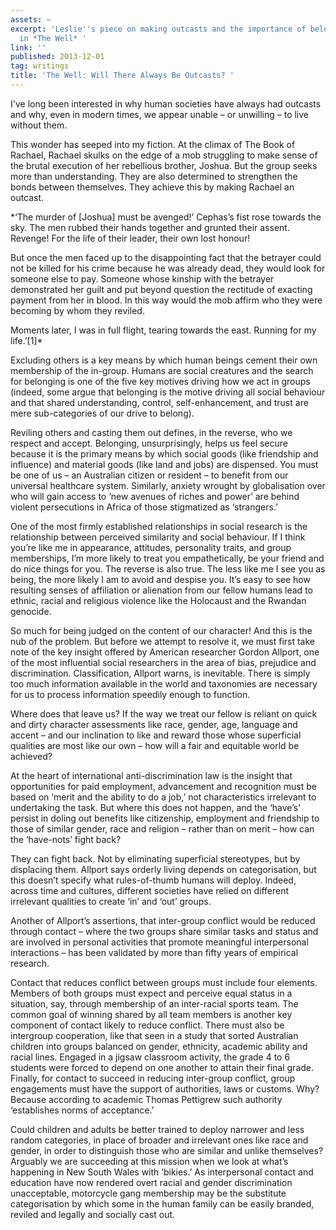 ```yaml
---
assets: ~
excerpt: 'Leslie''s piece on making outcasts and the importance of belonging published
  in *The Well* '
link: ''
published: 2013-12-01
tag: writings
title: 'The Well: Will There Always Be Outcasts? '
---
```

I've long been interested in why human societies have always had outcasts and why, even in modern times, we appear unable – or unwilling – to live without them.

This wonder has seeped into my fiction. At the climax of The Book of Rachael, Rachael skulks on the edge of a mob struggling to make sense of the brutal execution of her rebellious brother, Joshua. But the group seeks more than understanding. They are also determined to strengthen the bonds between themselves. They achieve this by making Rachael an outcast.

*‘The murder of [Joshua] must be avenged!’ Cephas’s fist rose towards the sky. The men rubbed their hands together and grunted their assent. Revenge! For the life of their leader, their own lost honour!

But once the men faced up to the disappointing fact that the betrayer could not be killed for his crime because he was already dead, they would look for someone else to pay. Someone whose kinship with the betrayer demonstrated her guilt and put beyond question the rectitude of exacting payment from her in blood. In this way would the mob affirm who they were becoming by whom they reviled. 

Moments later, I was in full flight, tearing towards the east. Running for my life.’[1]*

Excluding others is a key means by which human beings cement their own membership of the in-group. Humans are social creatures and the search for belonging is one of the five key motives driving how we act in groups (indeed, some argue that belonging is the motive driving all social behaviour and that shared understanding, control, self-enhancement, and trust are mere sub-categories of our drive to belong).

Reviling others and casting them out defines, in the reverse, who we respect and accept. Belonging, unsurprisingly, helps us feel secure because it is the primary means by which social goods (like friendship and influence) and material goods (like land and jobs) are dispensed. You must be one of us – an Australian citizen or resident – to benefit from our universal healthcare system. Similarly, anxiety wrought by globalisation over who will gain access to ‘new avenues of riches and power’ are behind violent persecutions in Africa of those stigmatized as ‘strangers.’

One of the most firmly established relationships in social research is the relationship between perceived similarity and social behaviour. If I think you’re like me in appearance, attitudes, personality traits, and group memberships, I’m more likely to treat you empathetically, be your friend and do nice things for you. The reverse is also true. The less like me I see you as being, the more likely I am to avoid and despise you. It’s easy to see how resulting senses of affiliation or alienation from our fellow humans lead to ethnic, racial and religious violence like the Holocaust and the Rwandan genocide.

So much for being judged on the content of our character! And this is the nub of the problem. But before we attempt to resolve it, we must first take note of the key insight offered by American researcher Gordon Allport, one of the most influential social researchers in the area of bias, prejudice and discrimination. Classification, Allport warns, is inevitable. There is simply too much information available in the world and taxonomies are necessary for us to process information speedily enough to function.

Where does that leave us? If the way we treat our fellow is reliant on quick and dirty character assessments like race, gender, age, language and accent – and our inclination to like and reward those whose superficial qualities are most like our own – how will a fair and equitable world be achieved?

At the heart of international anti-discrimination law is the insight that opportunities for paid employment, advancement and recognition must be based on ‘merit and the ability to do a job,’ not characteristics irrelevant to undertaking the task. But where this does not happen, and the ‘have’s’ persist in doling out benefits like citizenship, employment and friendship to those of similar gender, race and religion – rather than on merit – how can the ‘have-nots’ fight back?

They can fight back. Not by eliminating superficial stereotypes, but by displacing them. Allport says orderly living depends on categorisation, but this doesn’t specify what rules-of-thumb humans will deploy. Indeed, across time and cultures, different societies have relied on different irrelevant qualities to create ‘in’ and ‘out’ groups.

Another of Allport’s assertions, that inter-group conflict would be reduced through contact – where the two groups share similar tasks and status and are involved in personal activities that promote meaningful interpersonal interactions – has been validated by more than fifty years of empirical research.

Contact that reduces conflict between groups must include four elements. Members of both groups must expect and perceive equal status in a situation, say, through membership of an inter-racial sports team. The common goal of winning shared by all team members is another key component of contact likely to reduce conflict. There must also be intergroup cooperation, like that seen in a study that sorted Australian children into groups balanced on gender, ethnicity, academic ability and racial lines. Engaged in a jigsaw classroom activity, the grade 4 to 6 students were forced to depend on one another to attain their final grade. Finally, for contact to succeed in reducing inter-group conflict, group engagements must have the support of authorities, laws or customs. Why? Because according to academic Thomas Pettigrew such authority ‘establishes norms of acceptance.’

Could children and adults be better trained to deploy narrower and less random categories, in place of broader and irrelevant ones like race and gender, in order to distinguish those who are similar and unlike themselves? Arguably we are succeeding at this mission when we look at what’s happening in New South Wales with ‘bikies.’ As interpersonal contact and education have now rendered overt racial and gender discrimination unacceptable, motorcycle gang membership may be the substitute categorisation by which some in the human family can be easily branded, reviled and legally and socially cast out.